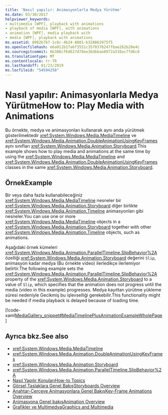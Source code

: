 ```yaml
---
title: 'Nasıl yapılır: Animasyonlarla Medya Yürütme'
ms.date: 03/30/2017
helpviewer_keywords:
- multimedia [WPF], playback with animations
- playback of media [WPF], with animations
- animation [WPF], media playback with
- media [WPF], playback with animations
ms.assetid: 8982b7b7-1c6c-4b24-8801-b328862975f5
ms.openlocfilehash: e6a011b1fa6f3551c3570370247fbae262b20e4c
ms.sourcegitcommit: 6b308cf6d627d78ee36dbbae8972a310ac7fd6c8
ms.translationtype: MT
ms.contentlocale: tr-TR
ms.lasthandoff: 01/23/2019
ms.locfileid: "54594258"
---
```

# <a name="how-to-play-media-with-animations"></a><span data-ttu-id="09351-102">Nasıl yapılır: Animasyonlarla Medya Yürütme</span><span class="sxs-lookup"><span data-stu-id="09351-102">How to: Play Media with Animations</span></span>
<span data-ttu-id="09351-103">Bu örnekte, medya ve animasyonları kullanarak aynı anda yürütmek gösterilmektedir <xref:System.Windows.Media.MediaTimeline> ve <xref:System.Windows.Media.Animation.DoubleAnimationUsingKeyFrames> aynı sınıfları <xref:System.Windows.Media.Animation.Storyboard>.</span><span class="sxs-lookup"><span data-stu-id="09351-103">This example shows how to play media and animations at the same time by using the <xref:System.Windows.Media.MediaTimeline> and <xref:System.Windows.Media.Animation.DoubleAnimationUsingKeyFrames> classes in the same <xref:System.Windows.Media.Animation.Storyboard>.</span></span>  
  
## <a name="example"></a><span data-ttu-id="09351-104">Örnek</span><span class="sxs-lookup"><span data-stu-id="09351-104">Example</span></span>  
 <span data-ttu-id="09351-105">Bir veya daha fazla kullanabileceğiniz <xref:System.Windows.Media.MediaTimeline> nesneler bir <xref:System.Windows.Media.Animation.Storyboard> diğer birlikte <xref:System.Windows.Media.Animation.Timeline> animasyonları gibi nesneler.</span><span class="sxs-lookup"><span data-stu-id="09351-105">You can use one or more <xref:System.Windows.Media.MediaTimeline> objects in a <xref:System.Windows.Media.Animation.Storyboard> together with other <xref:System.Windows.Media.Animation.Timeline> objects, such as animations.</span></span>  
  
 <span data-ttu-id="09351-106">Aşağıdaki örnek kümeleri <xref:System.Windows.Media.Animation.ParallelTimeline.SlipBehavior%2A> özelliği <xref:System.Windows.Media.Animation.Storyboard> değerini `Slip`, animasyon kadar medya (Bu örnekte video) ilerledikçe ilerlemiyor belirtir.</span><span class="sxs-lookup"><span data-stu-id="09351-106">The following example sets the <xref:System.Windows.Media.Animation.ParallelTimeline.SlipBehavior%2A> property of the <xref:System.Windows.Media.Animation.Storyboard> to a value of `Slip`, which specifies that the animation does not progress until the media (video in this example) progresses.</span></span> <span data-ttu-id="09351-107">Medya kayıttan yürütme yükleme süresi nedeniyle Gecikmiş bu işlevselliği gerekebilir.</span><span class="sxs-lookup"><span data-stu-id="09351-107">This functionality might be needed if media playback is delayed because of loading time.</span></span>  
  
 [!code-xaml[MediaGallery_snippet#MediaTimelinePlusAnimationExampleWholePage](../../../../samples/snippets/csharp/VS_Snippets_Wpf/MediaGallery_snippet/CSharp/MediaTimelinePlusAnimationExample.xaml#mediatimelineplusanimationexamplewholepage)]  
  
## <a name="see-also"></a><span data-ttu-id="09351-108">Ayrıca bkz.</span><span class="sxs-lookup"><span data-stu-id="09351-108">See also</span></span>
- <xref:System.Windows.Media.MediaTimeline>
- <xref:System.Windows.Media.Animation.DoubleAnimationUsingKeyFrames>
- <xref:System.Windows.Media.Animation.Storyboard>
- <xref:System.Windows.Media.Animation.ParallelTimeline.SlipBehavior%2A>
- [<span data-ttu-id="09351-109">Nasıl Yapılır Konuları</span><span class="sxs-lookup"><span data-stu-id="09351-109">How-to Topics</span></span>](../../../../docs/framework/wpf/graphics-multimedia/audio-and-video-how-to-topics.md)
- [<span data-ttu-id="09351-110">Görsel Taslaklara Genel Bakış</span><span class="sxs-lookup"><span data-stu-id="09351-110">Storyboards Overview</span></span>](../../../../docs/framework/wpf/graphics-multimedia/storyboards-overview.md)
- [<span data-ttu-id="09351-111">Anahtar-Çerçeve Animasyonlara Genel Bakış</span><span class="sxs-lookup"><span data-stu-id="09351-111">Key-Frame Animations Overview</span></span>](../../../../docs/framework/wpf/graphics-multimedia/key-frame-animations-overview.md)
- [<span data-ttu-id="09351-112">Animasyona Genel bakış</span><span class="sxs-lookup"><span data-stu-id="09351-112">Animation Overview</span></span>](../../../../docs/framework/wpf/graphics-multimedia/animation-overview.md)
- [<span data-ttu-id="09351-113">Grafikler ve Multimedya</span><span class="sxs-lookup"><span data-stu-id="09351-113">Graphics and Multimedia</span></span>](../../../../docs/framework/wpf/graphics-multimedia/index.md)
